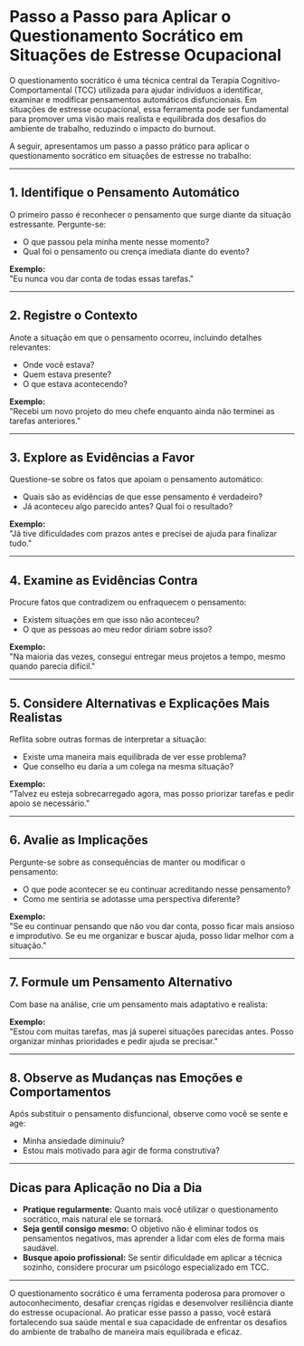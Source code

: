 
# Passo a Passo para Aplicar o Questionamento Socrático em Situações de Estresse Ocupacional

O questionamento socrático é uma técnica central da Terapia Cognitivo-Comportamental (TCC) utilizada para ajudar indivíduos a identificar, examinar e modificar pensamentos automáticos disfuncionais. Em situações de estresse ocupacional, essa ferramenta pode ser fundamental para promover uma visão mais realista e equilibrada dos desafios do ambiente de trabalho, reduzindo o impacto do burnout.

A seguir, apresentamos um passo a passo prático para aplicar o questionamento socrático em situações de estresse no trabalho:

---

## 1. **Identifique o Pensamento Automático**

O primeiro passo é reconhecer o pensamento que surge diante da situação estressante. Pergunte-se:

- O que passou pela minha mente nesse momento?
- Qual foi o pensamento ou crença imediata diante do evento?

**Exemplo:**  
"Eu nunca vou dar conta de todas essas tarefas."

---

## 2. **Registre o Contexto**

Anote a situação em que o pensamento ocorreu, incluindo detalhes relevantes:

- Onde você estava?
- Quem estava presente?
- O que estava acontecendo?

**Exemplo:**  
"Recebi um novo projeto do meu chefe enquanto ainda não terminei as tarefas anteriores."

---

## 3. **Explore as Evidências a Favor**

Questione-se sobre os fatos que apoiam o pensamento automático:

- Quais são as evidências de que esse pensamento é verdadeiro?
- Já aconteceu algo parecido antes? Qual foi o resultado?

**Exemplo:**  
"Já tive dificuldades com prazos antes e precisei de ajuda para finalizar tudo."

---

## 4. **Examine as Evidências Contra**

Procure fatos que contradizem ou enfraquecem o pensamento:

- Existem situações em que isso não aconteceu?
- O que as pessoas ao meu redor diriam sobre isso?

**Exemplo:**  
"Na maioria das vezes, consegui entregar meus projetos a tempo, mesmo quando parecia difícil."

---

## 5. **Considere Alternativas e Explicações Mais Realistas**

Reflita sobre outras formas de interpretar a situação:

- Existe uma maneira mais equilibrada de ver esse problema?
- Que conselho eu daria a um colega na mesma situação?

**Exemplo:**  
"Talvez eu esteja sobrecarregado agora, mas posso priorizar tarefas e pedir apoio se necessário."

---

## 6. **Avalie as Implicações**

Pergunte-se sobre as consequências de manter ou modificar o pensamento:

- O que pode acontecer se eu continuar acreditando nesse pensamento?
- Como me sentiria se adotasse uma perspectiva diferente?

**Exemplo:**  
"Se eu continuar pensando que não vou dar conta, posso ficar mais ansioso e improdutivo. Se eu me organizar e buscar ajuda, posso lidar melhor com a situação."

---

## 7. **Formule um Pensamento Alternativo**

Com base na análise, crie um pensamento mais adaptativo e realista:

**Exemplo:**  
"Estou com muitas tarefas, mas já superei situações parecidas antes. Posso organizar minhas prioridades e pedir ajuda se precisar."

---

## 8. **Observe as Mudanças nas Emoções e Comportamentos**

Após substituir o pensamento disfuncional, observe como você se sente e age:

- Minha ansiedade diminuiu?
- Estou mais motivado para agir de forma construtiva?

---

## Dicas para Aplicação no Dia a Dia

- **Pratique regularmente:** Quanto mais você utilizar o questionamento socrático, mais natural ele se tornará.
- **Seja gentil consigo mesmo:** O objetivo não é eliminar todos os pensamentos negativos, mas aprender a lidar com eles de forma mais saudável.
- **Busque apoio profissional:** Se sentir dificuldade em aplicar a técnica sozinho, considere procurar um psicólogo especializado em TCC.

---

O questionamento socrático é uma ferramenta poderosa para promover o autoconhecimento, desafiar crenças rígidas e desenvolver resiliência diante do estresse ocupacional. Ao praticar esse passo a passo, você estará fortalecendo sua saúde mental e sua capacidade de enfrentar os desafios do ambiente de trabalho de maneira mais equilibrada e eficaz.
```

